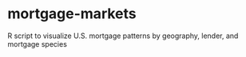 # mortgage-markets
R script to visualize U.S. mortgage patterns by geography, lender, and mortgage species

